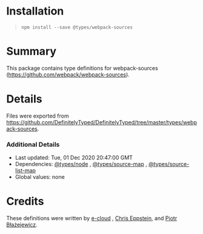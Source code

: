 # Installation
> `npm install --save @types/webpack-sources`

# Summary
This package contains type definitions for webpack-sources (https://github.com/webpack/webpack-sources).

# Details
Files were exported from https://github.com/DefinitelyTyped/DefinitelyTyped/tree/master/types/webpack-sources.

### Additional Details

* Last updated: Tue, 01 Dec 2020 20:47:00 GMT
* Dependencies: [@types/node](https://npmjs.com/package/@types/node)
  , [@types/source-map](https://npmjs.com/package/@types/source-map)
  , [@types/source-list-map](https://npmjs.com/package/@types/source-list-map)
* Global values: none

# Credits

These definitions were written by [e-cloud](https://github.com/e-cloud)
, [Chris Eppstein](https://github.com/chriseppstein), and [Piotr Błażejewicz](https://github.com/peterblazejewicz).
